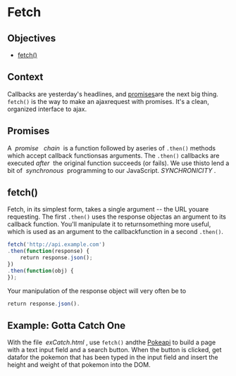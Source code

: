# Fetch

## Objectives

- [fetch()](https://developer.mozilla.org/en-US/docs/Web/API/Fetch_API/Using_Fetch)

## Context

Callbacks​ ​are​ ​yesterday's​ ​headlines,​ ​and​ [​​promises​​](https://developer.mozilla.org/en-US/docs/Web/JavaScript/Guide/Using_promises) ​are​ ​the​ ​next​ ​big​ ​thing.​ ​​`fetch()​​` ​is​ ​the way​ ​to​ ​make​ ​an​ ​ajax​ ​request​ ​with​ ​promises.​ It's ​a​ ​clean,​ ​organized​ ​interface​ ​to​ ​ajax.

## Promises

A​ ​​ _promise_ ​ ​ _chain_ ​​ ​is​ ​a​ ​function​ ​followed​ ​by​ ​a​ ​series​ ​of​ ​​`.then()​​` ​methods​ ​which​ ​accept
callback​ ​functions​ ​as​ ​arguments.​ ​The​ ​​`.then()​​` ​callbacks​ ​are​ ​executed​ ​​ _after_ ​​ ​the​ ​original
function​ ​succeeds​ ​(or​ ​fails).​ ​We​ ​use​ ​this​ ​to​ ​lend​ ​a​ ​bit​ ​of​ ​​ _synchronous_ ​​ ​programming​ ​to
our​ ​JavaScript.​ ​​ _SYNCHRONICITY_ ​.

## fetch()

Fetch,​ ​in​ ​its​ ​simplest​ ​form,​ ​takes​ ​a​ ​single​ ​argument​ ​--​ ​the​ ​URL​ ​you​ ​are​ ​requesting.​ ​The first​ ​​`.then()`​ ​​uses​ ​the​ ​response​ ​object​ ​as​ ​an​ ​argument​ ​to​ ​its​ ​callback​ ​function.​ ​You'll manipulate​ ​it​ ​to​ ​return​ ​something​ ​more​ ​useful,​ ​which​ ​is​ ​used​ ​as​ ​an​ ​argument​ ​to​ ​the callback​ ​function​ ​in​ ​a​ ​second​ ​​`.then()​`.

```js
fetch('http://api.example.com')
.then(function(response)​ ​{
    return​ ​response.json();
})
.then(function(obj)​ ​{
});
```

Your​ ​manipulation​ ​of​ ​the​ ​response​ ​object​ ​will​ ​very​ ​often​ ​be​ ​to

```js
return​ ​response.json()​.
```

## Example: ​Gotta ​Catch ​One

With​ ​the​ ​file​ ​​ _exCatch.html_ ​,​ ​use​ `​​fetch()` ​​​and​ ​the​ ​​[Pokeapi](http://pokeapi.co/)​​ ​to​ ​build​ ​a​ ​page​ ​with​ ​a​ ​text
input​ ​field​ ​and​ ​a​ ​search​ ​button.​ ​When​ ​the​ ​button​ ​is​ ​clicked,​ ​get​ ​data​ ​for​ ​the​ ​pokemon that​ ​has​ ​been​ ​typed​ ​in​ ​the​ ​input​ ​field​ ​and​ ​insert​ ​the​ ​height​ ​and​ ​weight​ ​of​  that​ ​pokemon into​ ​the​ ​DOM.